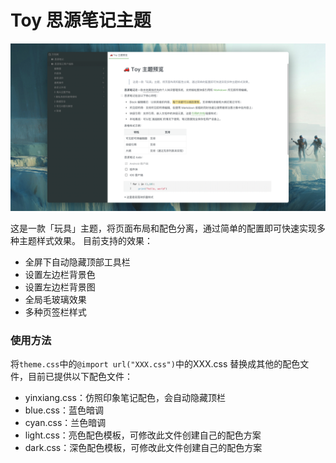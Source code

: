 # Toy 思源笔记主题

![preview](https://raw.githubusercontent.com/langzhou/toy-theme-for-siyuan/main/preview.png)

这是一款「玩具」主题，将页面布局和配色分离，通过简单的配置即可快速实现多种主题样式效果。
目前支持的效果：
- 全屏下自动隐藏顶部工具栏
- 设置左边栏背景色
- 设置左边栏背景图
- 全局毛玻璃效果
- 多种页签栏样式

### 使用方法
将`theme.css`中的`@import url("XXX.css")`中的XXX.css 替换成其他的配色文件，目前已提供以下配色文件：
- yinxiang.css：仿照印象笔记配色，会自动隐藏顶栏
- blue.css：蓝色暗调
- cyan.css：兰色暗调
- light.css：亮色配色模板，可修改此文件创建自己的配色方案
- dark.css：深色配色模板，可修改此文件创建自己的配色方案